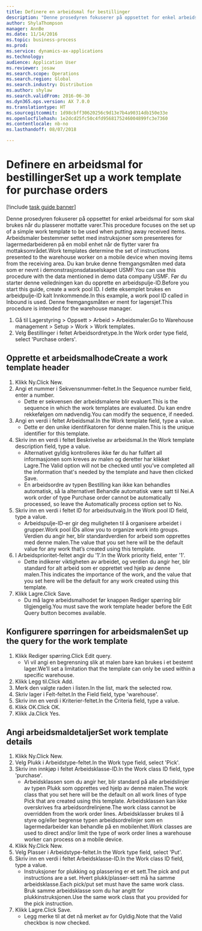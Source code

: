 ```yaml
--- 
title: Definere en arbeidsmal for bestillinger
description: "Denne prosedyren fokuserer på oppsettet for enkel arbeidsmal for som skal brukes når du plasserer mottatte varer."
author: ShylaThompson
manager: AnnBe
ms.date: 11/14/2016
ms.topic: business-process
ms.prod: 
ms.service: dynamics-ax-applications
ms.technology: 
audience: Application User
ms.reviewer: josaw
ms.search.scope: Operations
ms.search.region: Global
ms.search.industry: Distribution
ms.author: shylaw
ms.search.validFrom: 2016-06-30
ms.dyn365.ops.version: AX 7.0.0
ms.translationtype: HT
ms.sourcegitcommit: 1d98cbff30620256c9d13e7b4a90314db150e33e
ms.openlocfilehash: 1e2dcd25fc50c4fd9568175246004899fc3e7360
ms.contentlocale: nb-no
ms.lasthandoff: 08/07/2018

---
```

# <a name="set-up-a-work-template-for-purchase-orders"></a><span data-ttu-id="d4462-103">Definere en arbeidsmal for bestillinger</span><span class="sxs-lookup"><span data-stu-id="d4462-103">Set up a work template for purchase orders</span></span>

[!include [task guide banner](../../includes/task-guide-banner.md)]

<span data-ttu-id="d4462-104">Denne prosedyren fokuserer på oppsettet for enkel arbeidsmal for som skal brukes når du plasserer mottatte varer.</span><span class="sxs-lookup"><span data-stu-id="d4462-104">This procedure focuses on the set up of a simple work template to be used when putting away received items.</span></span> <span data-ttu-id="d4462-105">Arbeidsmaler bestemmer settet med instruksjoner som presenteres for lagermedarbeideren på en mobil enhet når de flytter varer fra mottaksområdet.</span><span class="sxs-lookup"><span data-stu-id="d4462-105">Work templates determine the set of instructions presented to the warehouse worker on a mobile device when moving items from the receiving area.</span></span> <span data-ttu-id="d4462-106">Du kan bruke denne fremgangsmåten med data som er nevnt i demonstrasjonsdataselskapet USMF.</span><span class="sxs-lookup"><span data-stu-id="d4462-106">You can use this procedure with the data mentioned in demo data company USMF.</span></span> <span data-ttu-id="d4462-107">Før du starter denne veiledningen kan du opprette en arbeidspulje-ID.</span><span class="sxs-lookup"><span data-stu-id="d4462-107">Before you start this guide, create a work pool ID.</span></span> <span data-ttu-id="d4462-108">I dette eksemplet brukes en arbeidpulje-ID kalt Innkommende.</span><span class="sxs-lookup"><span data-stu-id="d4462-108">In this example, a work pool ID called in Inbound is used.</span></span> <span data-ttu-id="d4462-109">Denne fremgangsmåten er ment for lagersjef.</span><span class="sxs-lookup"><span data-stu-id="d4462-109">This procedure is intended for the warehouse manager.</span></span>

1. <span data-ttu-id="d4462-110">Gå til Lagerstyring > Oppsett > Arbeid > Arbeidsmaler.</span><span class="sxs-lookup"><span data-stu-id="d4462-110">Go to Warehouse management > Setup > Work > Work templates.</span></span>
2. <span data-ttu-id="d4462-111">Velg Bestillinger i feltet Arbeidsordretype.</span><span class="sxs-lookup"><span data-stu-id="d4462-111">In the Work order type field, select 'Purchase orders'.</span></span>

## <a name="create-a-work-template-header"></a><span data-ttu-id="d4462-112">Opprette et arbeidsmalhode</span><span class="sxs-lookup"><span data-stu-id="d4462-112">Create a work template header</span></span>
1. <span data-ttu-id="d4462-113">Klikk Ny.</span><span class="sxs-lookup"><span data-stu-id="d4462-113">Click New.</span></span>
2. <span data-ttu-id="d4462-114">Angi et nummer i Sekvensnummer-feltet.</span><span class="sxs-lookup"><span data-stu-id="d4462-114">In the Sequence number field, enter a number.</span></span>
    * <span data-ttu-id="d4462-115">Dette er sekvensen der arbeidsmalene blir evaluert.</span><span class="sxs-lookup"><span data-stu-id="d4462-115">This is the sequence in which the work templates are evaluated.</span></span> <span data-ttu-id="d4462-116">Du kan endre rekkefølgen om nødvendig.</span><span class="sxs-lookup"><span data-stu-id="d4462-116">You can modify the sequence, if needed.</span></span>  
3. <span data-ttu-id="d4462-117">Angi en verdi i feltet Arbeidsmal.</span><span class="sxs-lookup"><span data-stu-id="d4462-117">In the Work template field, type a value.</span></span>
    * <span data-ttu-id="d4462-118">Dette er den unike identifikatoren for denne malen.</span><span class="sxs-lookup"><span data-stu-id="d4462-118">This is the unique identifier for this template.</span></span>  
4. <span data-ttu-id="d4462-119">Skriv inn en verdi i feltet Beskrivelse av arbeidsmal.</span><span class="sxs-lookup"><span data-stu-id="d4462-119">In the Work template description field, type a value.</span></span>
    * <span data-ttu-id="d4462-120">Alternativet gyldig kontrolleres ikke før du har fullført all informasjonen som kreves av malen og deretter har klikket Lagre.</span><span class="sxs-lookup"><span data-stu-id="d4462-120">The Valid option will not be checked until you’ve completed all the information that's needed by the template and have then clicked Save.</span></span>  
    * <span data-ttu-id="d4462-121">En arbeidsordre av typen Bestilling kan ikke kan behandles automatisk, så la alternativet Behandle automatisk være satt til Nei.</span><span class="sxs-lookup"><span data-stu-id="d4462-121">A work order of type Purchase order cannot be automatically processed, so leave the  Automatically process option set to No.</span></span>  
5. <span data-ttu-id="d4462-122">Skriv inn en verdi i feltet ID for arbeidsutvalg.</span><span class="sxs-lookup"><span data-stu-id="d4462-122">In the Work pool ID field, type a value.</span></span>
    * <span data-ttu-id="d4462-123">Arbeidspulje-ID-er gir deg muligheten til å organisere arbeidet i grupper.</span><span class="sxs-lookup"><span data-stu-id="d4462-123">Work pool IDs allow you to organize work into groups.</span></span> <span data-ttu-id="d4462-124">Verdien du angir her, blir standardverdien for arbeid som opprettes med denne malen.</span><span class="sxs-lookup"><span data-stu-id="d4462-124">The value that you set here will be the default value for any work that’s created using this template.</span></span>  
6. <span data-ttu-id="d4462-125">I Arbeidsprioritet-feltet angir du '1'.</span><span class="sxs-lookup"><span data-stu-id="d4462-125">In the Work priority field, enter '1'.</span></span>
    * <span data-ttu-id="d4462-126">Dette indikerer viktigheten av arbeidet, og verdien du angir her, blir standard for alt arbeid som er opprettet ved hjelp av denne malen.</span><span class="sxs-lookup"><span data-stu-id="d4462-126">This indicates the importance of the work, and the value that you set here will be the default for any work created using this template.</span></span>  
7. <span data-ttu-id="d4462-127">Klikk Lagre.</span><span class="sxs-lookup"><span data-stu-id="d4462-127">Click Save.</span></span>
    * <span data-ttu-id="d4462-128">Du må lagre arbeidsmalhodet før knappen Rediger spørring blir tilgjengelig.</span><span class="sxs-lookup"><span data-stu-id="d4462-128">You must save the work template header before the Edit Query button becomes available.</span></span>  

## <a name="set-up-the-query-for-the-work-template"></a><span data-ttu-id="d4462-129">Konfigurere spørringen for arbeidsmalen</span><span class="sxs-lookup"><span data-stu-id="d4462-129">Set up the query for the work template</span></span>
1. <span data-ttu-id="d4462-130">Klikk Rediger spørring.</span><span class="sxs-lookup"><span data-stu-id="d4462-130">Click Edit query.</span></span>
    * <span data-ttu-id="d4462-131">Vi vil angi en begrensning slik at malen bare kan brukes i et bestemt lager.</span><span class="sxs-lookup"><span data-stu-id="d4462-131">We’ll set a limitation that the template can only be used within a specific warehouse.</span></span>  
2. <span data-ttu-id="d4462-132">Klikk Legg til.</span><span class="sxs-lookup"><span data-stu-id="d4462-132">Click Add.</span></span>
3. <span data-ttu-id="d4462-133">Merk den valgte raden i listen.</span><span class="sxs-lookup"><span data-stu-id="d4462-133">In the list, mark the selected row.</span></span>
4. <span data-ttu-id="d4462-134">Skriv lager i Felt-feltet.</span><span class="sxs-lookup"><span data-stu-id="d4462-134">In the Field field, type 'warehouse'.</span></span>
5. <span data-ttu-id="d4462-135">Skriv inn en verdi i Kriterier-feltet.</span><span class="sxs-lookup"><span data-stu-id="d4462-135">In the Criteria field, type a value.</span></span>
6. <span data-ttu-id="d4462-136">Klikk OK.</span><span class="sxs-lookup"><span data-stu-id="d4462-136">Click OK.</span></span>
7. <span data-ttu-id="d4462-137">Klikk Ja.</span><span class="sxs-lookup"><span data-stu-id="d4462-137">Click Yes.</span></span>

## <a name="set-work-template-details"></a><span data-ttu-id="d4462-138">Angi arbeidsmaldetaljer</span><span class="sxs-lookup"><span data-stu-id="d4462-138">Set work template details</span></span>
1. <span data-ttu-id="d4462-139">Klikk Ny.</span><span class="sxs-lookup"><span data-stu-id="d4462-139">Click New.</span></span>
2. <span data-ttu-id="d4462-140">Velg Plukk i Arbeidstype-feltet.</span><span class="sxs-lookup"><span data-stu-id="d4462-140">In the Work type field, select 'Pick'.</span></span>
3. <span data-ttu-id="d4462-141">Skriv inn innkjøp i feltet Arbeidsklasse-ID.</span><span class="sxs-lookup"><span data-stu-id="d4462-141">In the Work class ID field, type 'purchase'.</span></span>
    * <span data-ttu-id="d4462-142">Arbeidsklassen som du angir her, blir standard på alle arbeidslinjer av typen Plukk som opprettes ved hjelp av denne malen.</span><span class="sxs-lookup"><span data-stu-id="d4462-142">The work class that you set here will be the default on all work lines of type Pick that are created using this template.</span></span> <span data-ttu-id="d4462-143">Arbeidsklassen kan ikke overskrives fra arbeidsordrelinjene.</span><span class="sxs-lookup"><span data-stu-id="d4462-143">The work class cannot be overridden from the work order lines.</span></span> <span data-ttu-id="d4462-144">Arbeidsklasser brukes til å styre og/eller begrense typen arbeidsordrelinjer som en lagermedarbeider kan behandle på en mobilenhet.</span><span class="sxs-lookup"><span data-stu-id="d4462-144">Work classes are used to direct and/or limit the type of work order lines a warehouse worker can process on a mobile device.</span></span>  
4. <span data-ttu-id="d4462-145">Klikk Ny.</span><span class="sxs-lookup"><span data-stu-id="d4462-145">Click New.</span></span>
5. <span data-ttu-id="d4462-146">Velg Plasser i Arbeidstype-feltet.</span><span class="sxs-lookup"><span data-stu-id="d4462-146">In the Work type field, select 'Put'.</span></span>
6. <span data-ttu-id="d4462-147">Skriv inn en verdi i feltet Arbeidsklasse-ID.</span><span class="sxs-lookup"><span data-stu-id="d4462-147">In the Work class ID field, type a value.</span></span>
    * <span data-ttu-id="d4462-148">Instruksjoner for plukking og plassering er et sett.</span><span class="sxs-lookup"><span data-stu-id="d4462-148">The pick and put instructions are a set.</span></span> <span data-ttu-id="d4462-149">Hvert plukk/plasser-sett må ha samme arbeidsklasse.</span><span class="sxs-lookup"><span data-stu-id="d4462-149">Each pick/put set must have the same work class.</span></span> <span data-ttu-id="d4462-150">Bruk samme arbeidsklasse som du har angitt for plukkinstruksjonen.</span><span class="sxs-lookup"><span data-stu-id="d4462-150">Use the same work class that you provided for the pick instruction.</span></span>  
7. <span data-ttu-id="d4462-151">Klikk Lagre.</span><span class="sxs-lookup"><span data-stu-id="d4462-151">Click Save.</span></span>
    * <span data-ttu-id="d4462-152">Legg merke til at det nå merket av for Gyldig.</span><span class="sxs-lookup"><span data-stu-id="d4462-152">Note that the Valid checkbox is now checked.</span></span>  


